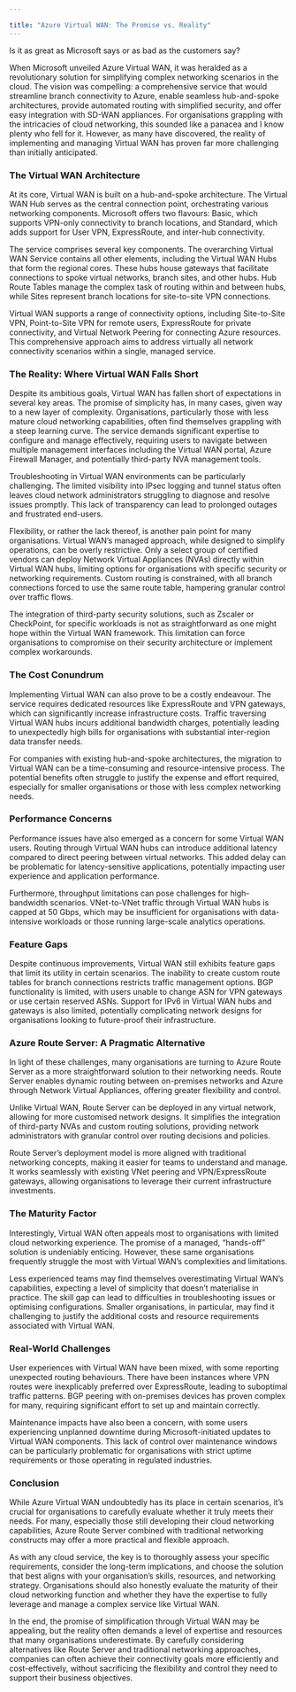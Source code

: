```yaml
---

title: "Azure Virtual WAN: The Promise vs. Reality"
---
```


Is it as great as Microsoft says or as bad as the customers say?

When Microsoft unveiled Azure Virtual WAN, it was heralded as a revolutionary solution for simplifying complex networking scenarios in the cloud. The vision was compelling: a comprehensive service that would streamline branch connectivity to Azure, enable seamless hub-and-spoke architectures, provide automated routing with simplified security, and offer easy integration with SD-WAN appliances. For organisations grappling with the intricacies of cloud networking, this sounded like a panacea and I know plenty who fell for it. However, as many have discovered, the reality of implementing and managing Virtual WAN has proven far more challenging than initially anticipated.

### The Virtual WAN Architecture

At its core, Virtual WAN is built on a hub-and-spoke architecture. The Virtual WAN Hub serves as the central connection point, orchestrating various networking components. Microsoft offers two flavours: Basic, which supports VPN-only connectivity to branch locations, and Standard, which adds support for User VPN, ExpressRoute, and inter-hub connectivity.

The service comprises several key components. The overarching Virtual WAN Service contains all other elements, including the Virtual WAN Hubs that form the regional cores. These hubs house gateways that facilitate connections to spoke virtual networks, branch sites, and other hubs. Hub Route Tables manage the complex task of routing within and between hubs, while Sites represent branch locations for site-to-site VPN connections.

Virtual WAN supports a range of connectivity options, including Site-to-Site VPN, Point-to-Site VPN for remote users, ExpressRoute for private connectivity, and Virtual Network Peering for connecting Azure resources. This comprehensive approach aims to address virtually all network connectivity scenarios within a single, managed service.

### The Reality: Where Virtual WAN Falls Short

Despite its ambitious goals, Virtual WAN has fallen short of expectations in several key areas. The promise of simplicity has, in many cases, given way to a new layer of complexity. Organisations, particularly those with less mature cloud networking capabilities, often find themselves grappling with a steep learning curve. The service demands significant expertise to configure and manage effectively, requiring users to navigate between multiple management interfaces including the Virtual WAN portal, Azure Firewall Manager, and potentially third-party NVA management tools.

Troubleshooting in Virtual WAN environments can be particularly challenging. The limited visibility into IPsec logging and tunnel status often leaves cloud network administrators struggling to diagnose and resolve issues promptly. This lack of transparency can lead to prolonged outages and frustrated end-users.

Flexibility, or rather the lack thereof, is another pain point for many organisations. Virtual WAN’s managed approach, while designed to simplify operations, can be overly restrictive. Only a select group of certified vendors can deploy Network Virtual Appliances (NVAs) directly within Virtual WAN hubs, limiting options for organisations with specific security or networking requirements. Custom routing is constrained, with all branch connections forced to use the same route table, hampering granular control over traffic flows.

The integration of third-party security solutions, such as Zscaler or CheckPoint, for specific workloads is not as straightforward as one might hope within the Virtual WAN framework. This limitation can force organisations to compromise on their security architecture or implement complex workarounds.

### The Cost Conundrum

Implementing Virtual WAN can also prove to be a costly endeavour. The service requires dedicated resources like ExpressRoute and VPN gateways, which can significantly increase infrastructure costs. Traffic traversing Virtual WAN hubs incurs additional bandwidth charges, potentially leading to unexpectedly high bills for organisations with substantial inter-region data transfer needs.

For companies with existing hub-and-spoke architectures, the migration to Virtual WAN can be a time-consuming and resource-intensive process. The potential benefits often struggle to justify the expense and effort required, especially for smaller organisations or those with less complex networking needs.

### Performance Concerns

Performance issues have also emerged as a concern for some Virtual WAN users. Routing through Virtual WAN hubs can introduce additional latency compared to direct peering between virtual networks. This added delay can be problematic for latency-sensitive applications, potentially impacting user experience and application performance.

Furthermore, throughput limitations can pose challenges for high-bandwidth scenarios. VNet-to-VNet traffic through Virtual WAN hubs is capped at 50 Gbps, which may be insufficient for organisations with data-intensive workloads or those running large-scale analytics operations.

### Feature Gaps

Despite continuous improvements, Virtual WAN still exhibits feature gaps that limit its utility in certain scenarios. The inability to create custom route tables for branch connections restricts traffic management options. BGP functionality is limited, with users unable to change ASN for VPN gateways or use certain reserved ASNs. Support for IPv6 in Virtual WAN hubs and gateways is also limited, potentially complicating network designs for organisations looking to future-proof their infrastructure.

### Azure Route Server: A Pragmatic Alternative

In light of these challenges, many organisations are turning to Azure Route Server as a more straightforward solution to their networking needs. Route Server enables dynamic routing between on-premises networks and Azure through Network Virtual Appliances, offering greater flexibility and control.

Unlike Virtual WAN, Route Server can be deployed in any virtual network, allowing for more customised network designs. It simplifies the integration of third-party NVAs and custom routing solutions, providing network administrators with granular control over routing decisions and policies.

Route Server’s deployment model is more aligned with traditional networking concepts, making it easier for teams to understand and manage. It works seamlessly with existing VNet peering and VPN/ExpressRoute gateways, allowing organisations to leverage their current infrastructure investments.

### The Maturity Factor

Interestingly, Virtual WAN often appeals most to organisations with limited cloud networking experience. The promise of a managed, “hands-off” solution is undeniably enticing. However, these same organisations frequently struggle the most with Virtual WAN’s complexities and limitations.

Less experienced teams may find themselves overestimating Virtual WAN’s capabilities, expecting a level of simplicity that doesn’t materialise in practice. The skill gap can lead to difficulties in troubleshooting issues or optimising configurations. Smaller organisations, in particular, may find it challenging to justify the additional costs and resource requirements associated with Virtual WAN.

### Real-World Challenges

User experiences with Virtual WAN have been mixed, with some reporting unexpected routing behaviours. There have been instances where VPN routes were inexplicably preferred over ExpressRoute, leading to suboptimal traffic patterns. BGP peering with on-premises devices has proven complex for many, requiring significant effort to set up and maintain correctly.

Maintenance impacts have also been a concern, with some users experiencing unplanned downtime during Microsoft-initiated updates to Virtual WAN components. This lack of control over maintenance windows can be particularly problematic for organisations with strict uptime requirements or those operating in regulated industries.

### Conclusion

While Azure Virtual WAN undoubtedly has its place in certain scenarios, it’s crucial for organisations to carefully evaluate whether it truly meets their needs. For many, especially those still developing their cloud networking capabilities, Azure Route Server combined with traditional networking constructs may offer a more practical and flexible approach.

As with any cloud service, the key is to thoroughly assess your specific requirements, consider the long-term implications, and choose the solution that best aligns with your organisation’s skills, resources, and networking strategy. Organisations should also honestly evaluate the maturity of their cloud networking function and whether they have the expertise to fully leverage and manage a complex service like Virtual WAN.

In the end, the promise of simplification through Virtual WAN may be appealing, but the reality often demands a level of expertise and resources that many organisations underestimate. By carefully considering alternatives like Route Server and traditional networking approaches, companies can often achieve their connectivity goals more efficiently and cost-effectively, without sacrificing the flexibility and control they need to support their business objectives.
